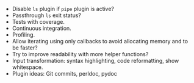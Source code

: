 - Disable `ls` plugin if `pipe` plugin is active?
- Passthrough `ls` exit status?
- Tests with coverage.
- Continuous integration.
- Profiling.
- Allow iterating using only callbacks to avoid allocating memory and to be faster?
- Try to improve readability with more helper functions?
- Input transformation: syntax highlighting, code reformatting, show whitespace.
- Plugin ideas: Git commits, perldoc, pydoc
